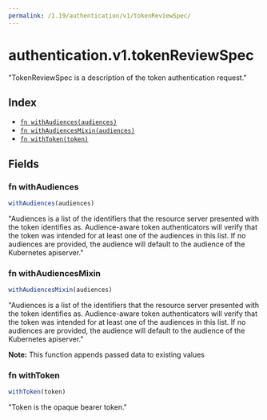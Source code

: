 ```yaml
---
permalink: /1.19/authentication/v1/tokenReviewSpec/
---
```


# authentication.v1.tokenReviewSpec

"TokenReviewSpec is a description of the token authentication request."

## Index

* [`fn withAudiences(audiences)`](#fn-withaudiences)
* [`fn withAudiencesMixin(audiences)`](#fn-withaudiencesmixin)
* [`fn withToken(token)`](#fn-withtoken)

## Fields

### fn withAudiences

```ts
withAudiences(audiences)
```

"Audiences is a list of the identifiers that the resource server presented with the token identifies as. Audience-aware token authenticators will verify that the token was intended for at least one of the audiences in this list. If no audiences are provided, the audience will default to the audience of the Kubernetes apiserver."

### fn withAudiencesMixin

```ts
withAudiencesMixin(audiences)
```

"Audiences is a list of the identifiers that the resource server presented with the token identifies as. Audience-aware token authenticators will verify that the token was intended for at least one of the audiences in this list. If no audiences are provided, the audience will default to the audience of the Kubernetes apiserver."

**Note:** This function appends passed data to existing values

### fn withToken

```ts
withToken(token)
```

"Token is the opaque bearer token."